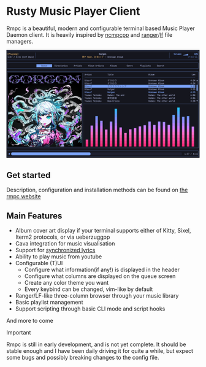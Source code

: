 # Rusty Music Player Client

Rmpc is a beautiful, modern and configurable terminal based Music Player Daemon client. It is
heavily inspired by [ncmpcpp](https://github.com/ncmpcpp/ncmpcpp) and
[ranger](https://github.com/ranger/ranger)/[lf](https://github.com/gokcehan/lf) file managers.

![preview](docs/public/preview.png)

## Get started

Description, configuration and installation methods can be found on [the rmpc website](https://mierak.github.io/rmpc/)

## Main Features

- Album cover art display if your terminal supports either of Kitty, Sixel, Iterm2 protocols, or via ueberzuggpp
- Cava integration for music visualisation
- Support for [synchronized lyrics](https://en.wikipedia.org/wiki/LRC_(file_format))
- Ability to play music from youtube
- Configurable (T)UI
  - Configure what information(if any!) is displayed in the header
  - Configure what columns are displayed on the queue screen
  - Create any color theme you want
  - Every keybind can be changed, vim-like by default
- Ranger/LF-like three-column browser through your music library
- Basic playlist management
- Support scripting through basic CLI mode and script hooks

And more to come

> [!IMPORTANT]
> Rmpc is still in early development, and is not yet complete. It should be stable enough and I have
> been daily driving it for quite a while, but expect some bugs and possibly breaking changes to the
> config file.

